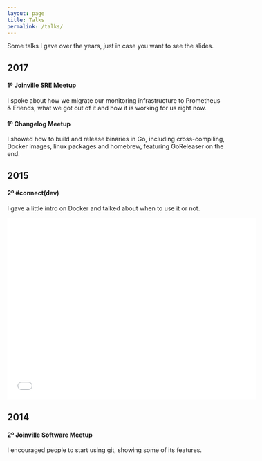```yaml
---
layout: page
title: Talks
permalink: /talks/
---
```


Some talks I gave over the years, just in case you want to see the slides.

## 2017

#### 1º Joinville SRE Meetup

I spoke about how we migrate our monitoring infrastructure to Prometheus &
Friends, what we got out of it and how it is working for us right now.

<script async class="speakerdeck-embed" data-id="9446e109d6864391b5db444c70669da9" data-ratio="1.77777777777778" src="//speakerdeck.com/assets/embed.js"></script>

#### 1º Changelog Meetup

I showed how to build and release binaries in Go, including cross-compiling,
Docker images, linux packages and homebrew, featuring GoReleaser on the end.

<script async class="speakerdeck-embed" data-id="f90af713e7354f3faf357fa959e9c3ed" data-ratio="1.77777777777778" src="//speakerdeck.com/assets/embed.js"></script>

## 2015

#### 2º #connect(dev)

I gave a little intro on Docker and talked about when to use it or not.

<iframe src="//slides.com/caarlos0/why-docker/embed?style=light" width="576" height="420" scrolling="no" frameborder="0" webkitallowfullscreen mozallowfullscreen allowfullscreen></iframe>

## 2014

#### 2º Joinville Software Meetup

I encouraged people to start using git, showing some of its features.

<script async class="speakerdeck-embed" data-id="872b9fe087d40131cd6b3688b74f7104" data-ratio="1.77777777777778" src="//speakerdeck.com/assets/embed.js"></script>
